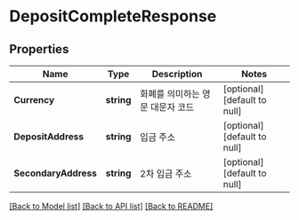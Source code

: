 # DepositCompleteResponse

## Properties
Name | Type | Description | Notes
------------ | ------------- | ------------- | -------------
**Currency** | **string** | 화폐를 의미하는 영문 대문자 코드 | [optional] [default to null]
**DepositAddress** | **string** | 입금 주소 | [optional] [default to null]
**SecondaryAddress** | **string** | 2차 입금 주소 | [optional] [default to null]

[[Back to Model list]](../README.md#documentation-for-models) [[Back to API list]](../README.md#documentation-for-api-endpoints) [[Back to README]](../README.md)


